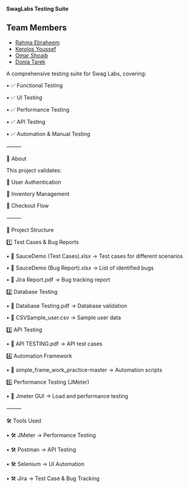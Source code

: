 **SwagLabs Testing Suite**

 ## Team Members
- [Rahma Ebraheem](https://github.com/Rahmaeb)
- [Kerolos Youssef](https://github.com/KerolosYoussefoff)
- [Omar Shoaib](https://github.com/omarshoap)
- [Donia Tarek](https://github.com/DoniaElshazly)

A comprehensive testing suite for Swag Labs, covering:

 • ✅ Functional Testing
 
 • ✅ UI Testing
 
 • ✅ Performance Testing

 • ✅ API Testing
 
 • ✅ Automation & Manual Testing

⸻

📌 About

This project validates:

 🔹 User Authentication
 
 🔹 Inventory Management
 
 🔹 Checkout Flow

⸻

📂 Project Structure

1️⃣ Test Cases & Bug Reports

 • 📄 SauceDemo (Test Cases).xlsx → Test cases for different scenarios
 
 • 📄 SauceDemo (Bug Report).xlsx → List of identified bugs
 
 • 📄 Jira Report.pdf → Bug tracking report

2️⃣ Database Testing

 • 📄 Database Testing.pdf → Database validation
 
 • 📄 CSVSample_user.csv → Sample user data

3️⃣ API Testing

 • 📄 API TESTING.pdf → API test cases

4️⃣ Automation Framework

 • 📂 simple_frame_work_practice-master → Automation scripts

5️⃣ Performance Testing (JMeter)

 • 📂 Jmeter GUI → Load and performance testing

⸻

🛠 Tools Used

 • 🛠 JMeter → Performance Testing
 
 • 🛠 Postman → API Testing
 
 • 🛠 Selenium → UI Automation
 
 • 🛠 Jira → Test Case & Bug Tracking
